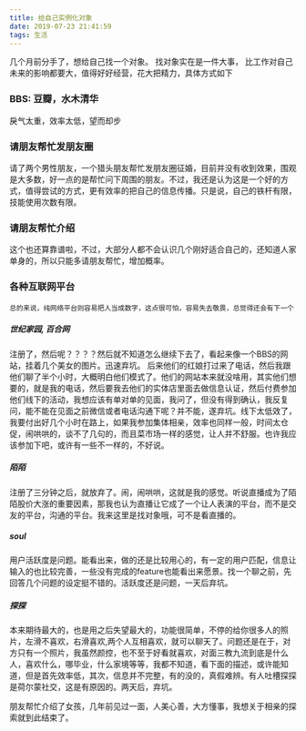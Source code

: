 ```yaml
---
title: 给自己实例化对象
date: 2019-07-23 21:41:59
tags: 生活
---
```


几个月前分手了，想给自己找一个对象。 找对象实在是一件大事， 比工作对自己未来的影响都要大，值得好好经营，花大把精力，具体方式如下


### BBS: 豆瓣，水木清华
戾气太重，效率太低，望而却步

### 请朋友帮忙发朋友圈
请了两个男性朋友，一个猎头朋友帮忙发朋友圈征婚，目前并没有收到效果，围观是大多数，好一点的是帮忙问下周围的朋友。不过，我还是认为这是一个好的方式，值得尝试的方式，更有效率的把自己的信息传播。只是说，自己的铁杆有限，技能使用次数有限。

### 请朋友帮忙介绍
这个也还算靠谱啦，不过，大部分人都不会认识几个刚好适合自己的，还知道人家单身的，所以只能多请朋友帮忙，增加概率。

### 各种互联网平台
    总的来说，纯网络平台则容易把人当成数字，这点很可怕，容易失去敬畏，总觉得还会有下一个

##### 世纪家园, 百合网
注册了，然后呢？？？？然后就不知道怎么继续下去了，看起来像一个BBS的网站，挂着几个美女的图片。迅速弃坑。 后来他们的红娘打过来了电话，然后我跟他们聊了半个小时，大概明白他们模式了。他们的网站本来就没啥用，其实他们想要的，就是我的电话，然后要我去他们的实体店里面去做信息认证，然后付费参加他们线下的活动，我想应该有单对单的见面，我问了，但没有得到确认，我反复问，能不能在见面之前微信或者电话沟通下呢？并不能，遂弃坑。线下太低效了，我要付出好几个小时在路上，如果我参加集体相亲，效率也同样一般，时间太仓促，闹哄哄的，谈不了几句的，而且菜市场一样的感觉，让人并不舒服。也许我应该参加下吧，或许有一些不一样的，不好说。

##### 陌陌
注册了三分钟之后，就放弃了。闹，闹哄哄，这就是我的感觉。听说直播成为了陌陌股价大涨的重要因素，那我也认为直播让它成了一个让人表演的平台，而不是交友的平台，沟通的平台。我来这里是找对象哦，可不是看直播的。

##### soul
用户活跃度是问题。能看出来，做的还是比较用心的，有一定的用户匹配，信息让输入的也比较完善，一些没有完成的feature也能看出来愿景。找一个聊之前，先回答几个问题的设定挺不错的。活跃度还是问题，一天后弃坑。

##### 探探
本来期待最大的，也是用之后失望最大的，功能很简单，不停的给你很多人的照片，左滑不喜欢，右滑喜欢,两个人互相喜欢，就可以聊天了。问题还是在于，对方只有一个照片，我虽然颜控，也不至于好看就喜欢，对面三教九流到底是什么人，喜欢什么，哪毕业，什么家境等等，我都不知道，看下面的描述，或许能知道，但是首先效率低，其次，信息并不完整，有的没的，真假难辨。有人吐槽探探是荷尔蒙社交，这是有原因的。两天后，弃坑。

朋友帮忙介绍了女孩，几年前见过一面，人美心善，大方懂事，我想关于相亲的探索就到此结束了。
